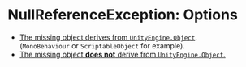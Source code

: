 # NullReferenceException: Options

- [The missing object derives from `UnityEngine.Object`](UnityEngine%20Object%20Assignment.md).  
  (`MonoBehaviour` or `ScriptableObject` for example).
- [The missing object **does not** derive from `UnityEngine.Object`.](Plain%20Object%20Assignment.md)
